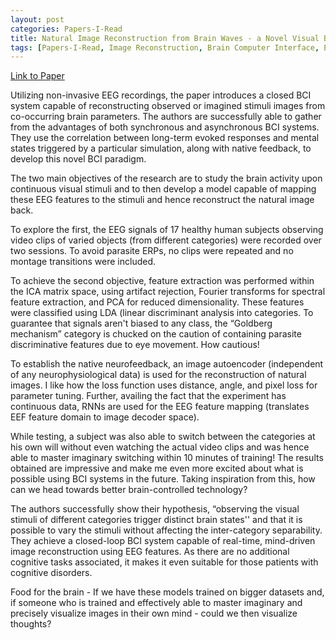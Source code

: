 ```yaml
---
layout: post
categories: Papers-I-Read
title: Natural Image Reconstruction from Brain Waves - a Novel Visual BCI System with Native Feedback
tags: [Papers-I-Read, Image Reconstruction, Brain Computer Interface, EEG]
---
```


[Link to Paper](https://www.biorxiv.org/content/10.1101/787101v3)

Utilizing non-invasive EEG recordings, the paper introduces a closed BCI system capable of reconstructing observed or imagined stimuli images from co-occurring brain parameters. The authors are successfully able to gather from the advantages of both synchronous and asynchronous BCI systems. They use the correlation between long-term evoked responses and mental states triggered by a particular simulation, along with native feedback, to develop this novel BCI paradigm.

The two main objectives of the research are to study the brain activity upon continuous visual stimuli and to then develop a model capable of mapping these EEG features to the stimuli and hence reconstruct the natural image back. 

To explore the first, the EEG signals of 17 healthy human subjects observing video clips of varied objects (from different categories) were recorded over two sessions. To avoid parasite ERPs, no clips were repeated and no montage transitions were included. 

To achieve the second objective, feature extraction was performed within the ICA matrix space, using artifact rejection, Fourier transforms for spectral feature extraction, and PCA for reduced dimensionality. These features were classified using LDA (linear discriminant analysis into categories. To guarantee that signals aren't biased to any class, the “Goldberg mechanism” category is chucked on the caution of containing parasite discriminative features due to eye movement. How cautious!

To establish the native neurofeedback, an image autoencoder (independent of any neurophysiological data) is used for the reconstruction of natural images. I like how the loss function uses distance, angle, and pixel loss for parameter tuning. Further, availing the fact that the experiment has continuous data, RNNs are used for the EEG feature mapping (translates EEF feature domain to image decoder space). 

While testing, a subject was also able to switch between the categories at his own will without even watching the actual video clips and was hence able to master imaginary switching within 10 minutes of training! The results obtained are impressive and make me even more excited about what is possible using BCI systems in the future. Taking inspiration from this, how can we head towards better brain-controlled technology?

The authors successfully show their hypothesis, “observing the visual stimuli of different categories trigger distinct brain states'' and that it is possible to vary the stimuli without affecting the inter-category separability. They achieve a closed-loop BCI system capable of real-time, mind-driven image reconstruction using EEG features. As there are no additional cognitive tasks associated, it makes it even suitable for those patients with cognitive disorders.

Food for the brain -  If we have these models trained on bigger datasets and, if someone who is trained and effectively able to master imaginary and precisely visualize images in their own mind - could we then visualize thoughts?

